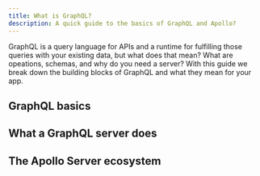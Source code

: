 ```yaml
---
title: What is GraphQL?
description: A quick guide to the basics of GraphQL and Apollo?
---
```


GraphQL is a query language for APIs and a runtime for fulfilling those queries with your existing data, but what does that mean? What are opeations, schemas, and why do you need a server? With this guide we break down the building blocks of GraphQL and what they mean for your app.

<h2 id="graphql-basics">GraphQL basics</h2>

<h2 id="what-server-does">What a GraphQL server does</h2>

<h2 id="graphql-libraries">The Apollo Server ecosystem</h2>

